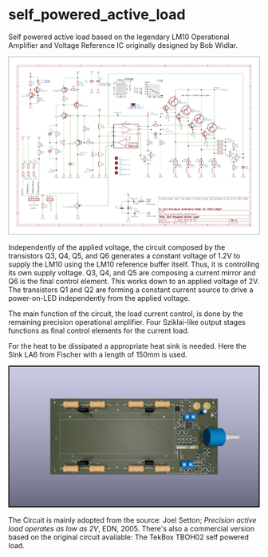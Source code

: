 # self_powered_active_load

Self powered active load based on the legendary LM10 Operational Amplifier and Voltage Reference IC originally designed by Bob Widlar.

![Schematics](self_powered_active_load_schematics.png)

Independently of the applied voltage, the circuit composed by the transistors Q3, Q4, Q5, and Q6 generates a constant voltage of 1.2V to supply the LM10 using the LM10 reference buffer itself. Thus, it is controlling its own supply voltage. Q3, Q4, and Q5 are composing a current mirror and Q6 is the final control element. This works down to an applied voltage of 2V. The transistors Q1 and Q2 are forming a constant current source to drive a power-on-LED independently from the applied voltage.

The main function of the circuit, the load current control, is done by the remaining precision operational amplifier. Four Sziklai-like output stages functions as final control elements for the current load.

For the heat to be dissipated a appropriate heat sink is needed. Here the Sink LA6 from Fischer with a length of 150mm is used.

![Schematics](self_powered_active_load.png)

The Circuit is mainly adopted from the source: Joel Setton; _Precision active load operates as low as 2V_, EDN, 2005. There's also a commercial version based on the original circuit available: The TekBox TBOH02 self powered load.